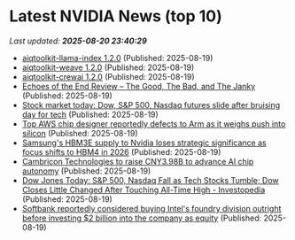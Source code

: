 # Latest NVIDIA News (top 10)
_Last updated: **2025-08-20 23:40:29**_

- [aiqtoolkit-llama-index 1.2.0](https://pypi.org/project/aiqtoolkit-llama-index/1.2.0/) (Published: 2025-08-19)
- [aiqtoolkit-weave 1.2.0](https://pypi.org/project/aiqtoolkit-weave/1.2.0/) (Published: 2025-08-19)
- [aiqtoolkit-crewai 1.2.0](https://pypi.org/project/aiqtoolkit-crewai/1.2.0/) (Published: 2025-08-19)
- [Echoes of the End Review – The Good, The Bad, and The Janky](https://wccftech.com/review/echoes-of-the-end-review/) (Published: 2025-08-19)
- [Stock market today: Dow, S&P 500, Nasdaq futures slide after bruising day for tech](https://finance.yahoo.com/news/live/stock-market-today-dow-sp-500-nasdaq-futures-slide-after-bruising-day-for-tech-230802068.html) (Published: 2025-08-19)
- [Top AWS chip designer reportedly defects to Arm as it weighs push into silicon](https://www.theregister.com/2025/08/19/arm_poach_aws_chip_designer/) (Published: 2025-08-19)
- [Samsung's HBM3E supply to Nvidia loses strategic significance as focus shifts to HBM4 in 2026](https://www.digitimes.com/news/a20250819PD230/hbm3e-samsung-demand-nvidia-hbm4.html) (Published: 2025-08-19)
- [Cambricon Technologies to raise CNY3.98B to advance AI chip autonomy](https://www.digitimes.com/news/a20250819PD238/ai-chip-chips-cambricon-nvidia-government.html) (Published: 2025-08-19)
- [Dow Jones Today: S&P 500, Nasdaq Fall as Tech Stocks Tumble; Dow Closes Little Changed After Touching All-Time High - Investopedia](https://slashdot.org/firehose.pl?op=view&amp;id=178772636) (Published: 2025-08-19)
- [Softbank reportedly considered buying Intel's foundry division outright before investing $2 billion into the company as equity](https://www.tomshardware.com/tech-industry/softbank-reportedly-considered-buying-intels-foundry-division-outright-before-investing-usd2-billion-into-the-company-as-equity) (Published: 2025-08-19)
